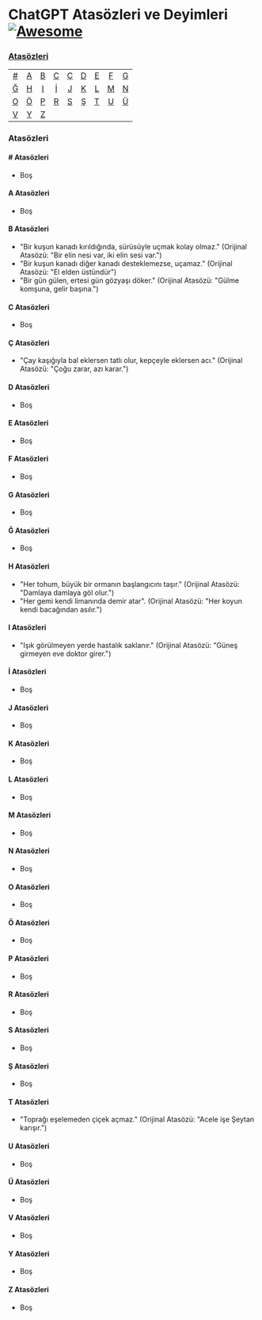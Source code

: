 # ChatGPT Atasözleri ve Deyimleri [![Awesome](https://cdn.rawgit.com/sindresorhus/awesome/d7305f38d29fed78fa85652e3a63e154dd8e8829/media/badge.svg)](https://github.com/sindresorhus/awesome)
### [Atasözleri](#atasozleri-1)
|     |     |     |     |     |     |     |     |     |
|:-:  |:-:  |:-:  |:-:  |:-:  |:-:  |:-:  |:-:  |:-:  |
| [#](#-atasözleri) 	| [A](#a-atasözleri) 	| [B](#b-atasözleri) 	| [C](#c-atasözleri) 	| [Ç](#ç-atasözleri) 	| [D](#d-atasözleri) 	| [E](#e-atasözleri) 	| [F](#f-atasözleri) 	| [G](#g-atasözleri) 	
| [Ğ](#ğ-atasözleri) 	| [H](#h-atasözleri) | [I](#ı-atasözleri) 	| [İ](#i-atasözleri) 	| [J](#j-atasözleri) 	| [K](#k-atasözleri) 	| [L](#l-atasözleri) 	| [M](#m-atasözleri) 	| [N](#n-atasözleri) 	
| [O](#o-atasözleri) | [Ö](#ö-atasözleri) | [P](#p-atasözleri) | [R](#r-atasözleri) 	| [S](#s-atasözleri) 	|  [Ş](#ş-atasözleri) 	| [T](#t-atasözleri) 	| [U](#u-atasözleri) 	| [Ü](#ü-atasözleri) 	
| [V](#v-atasözleri) | [Y](#y-atasözleri) 	| [Z](#z-atasözleri)  	|

### Atasözleri

#### \# Atasözleri
* Boş

#### A Atasözleri
* Boş

#### B Atasözleri
* "Bir kuşun kanadı kırıldığında, sürüsüyle uçmak kolay olmaz." (Orijinal Atasözü: "Bir elin nesi var, iki elin sesi var.")
* "Bir kuşun kanadı diğer kanadı desteklemezse, uçamaz." (Orijinal Atasözü: "El elden üstündür")
* "Bir gün gülen, ertesi gün gözyaşı döker." (Orijinal Atasözü: "Gülme komşuna, gelir başına.")

#### C Atasözleri
* Boş

#### Ç Atasözleri
* "Çay kaşığıyla bal eklersen tatlı olur, kepçeyle eklersen acı." (Orijinal Atasözü: "Çoğu zarar, azı karar.")

#### D Atasözleri
* Boş

#### E Atasözleri
* Boş

#### F Atasözleri
* Boş

#### G Atasözleri
* Boş

#### Ğ Atasözleri
* Boş

#### H Atasözleri
* "Her tohum, büyük bir ormanın başlangıcını taşır." (Orijinal Atasözü: "Damlaya damlaya göl olur.")
* "Her gemi kendi limanında demir atar". (Orijinal Atasözü: "Her koyun kendi bacağından asılır.")

#### I Atasözleri
* "Işık görülmeyen yerde hastalık saklanır." (Orijinal Atasözü: "Güneş girmeyen eve doktor girer.")

#### İ Atasözleri
* Boş

#### J Atasözleri
* Boş

#### K Atasözleri
* Boş

#### L Atasözleri
* Boş

#### M Atasözleri
* Boş

#### N Atasözleri
* Boş

#### O Atasözleri
* Boş

#### Ö Atasözleri
* Boş

#### P Atasözleri
* Boş

#### R Atasözleri
* Boş

#### S Atasözleri
* Boş

#### Ş Atasözleri
* Boş

#### T Atasözleri
* "Toprağı eşelemeden çiçek açmaz." (Orijinal Atasözü: "Acele işe Şeytan karışır.")

#### U Atasözleri
* Boş

#### Ü Atasözleri
* Boş

#### V Atasözleri
* Boş

#### Y Atasözleri
* Boş

#### Z Atasözleri
* Boş
